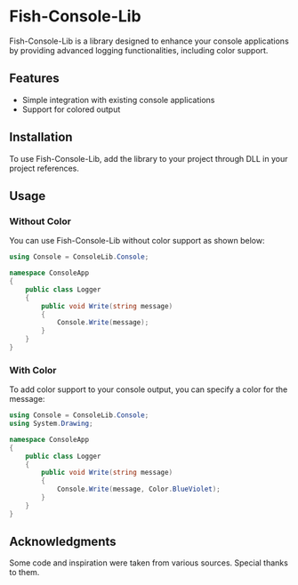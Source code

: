 # Fish-Console-Lib

Fish-Console-Lib is a library designed to enhance your console applications by providing advanced logging functionalities, including color support.

## Features

- Simple integration with existing console applications
- Support for colored output

## Installation

To use Fish-Console-Lib, add the library to your project through DLL in your project references.

## Usage

### Without Color

You can use Fish-Console-Lib without color support as shown below:

```csharp
using Console = ConsoleLib.Console;

namespace ConsoleApp
{
    public class Logger
    {
        public void Write(string message)
        {
            Console.Write(message);
        }
    }
}
```

### With Color

To add color support to your console output, you can specify a color for the message:

```csharp
using Console = ConsoleLib.Console;
using System.Drawing; 

namespace ConsoleApp
{
    public class Logger
    {
        public void Write(string message)
        {
            Console.Write(message, Color.BlueViolet);
        }
    }
}
```

## Acknowledgments

Some code and inspiration were taken from various sources. Special thanks to them.
